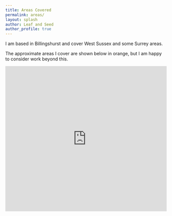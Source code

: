```yaml
---
title: Areas Covered
permalink: areas/
layout: splash
author: Leaf and Seed
author_profile: true
---
```

I am based in Billingshurst and cover West Sussex and some Surrey areas.

The approximate areas I cover are shown below in orange, but I am happy to consider work beyond this.

<style>
.change{
    overflow:hidden;
    padding-bottom:90%;
    position:relative;
    height:0;
}
.change iframe{
    left:0;
    top:0;
    height:100%;
    width:100%;
    position:absolute;
}
</style>

<div class="change">
    <iframe src="https://www.google.com/maps/d/u/0/embed?mid=1xFcZQeofSUHlBmwKlPQjAsHGysJ1ax11" style="border:0" allowfullscreen></iframe>
</div>
